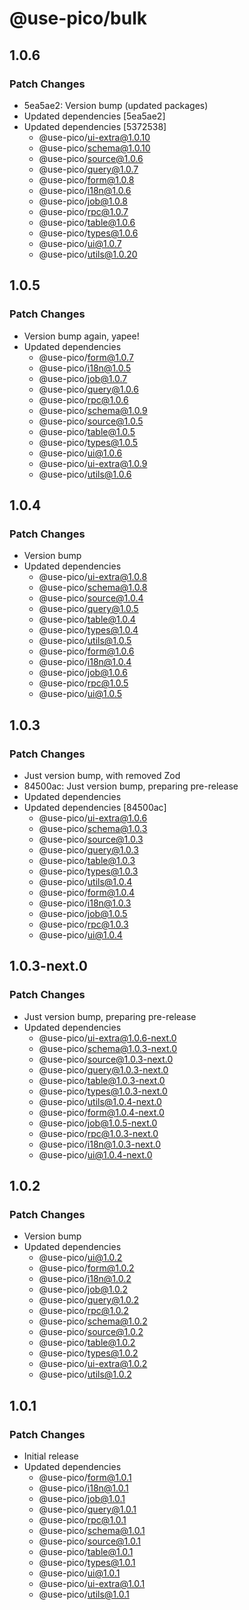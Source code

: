 # @use-pico/bulk

## 1.0.6

### Patch Changes

- 5ea5ae2: Version bump (updated packages)
- Updated dependencies [5ea5ae2]
- Updated dependencies [5372538]
  - @use-pico/ui-extra@1.0.10
  - @use-pico/schema@1.0.10
  - @use-pico/source@1.0.6
  - @use-pico/query@1.0.7
  - @use-pico/form@1.0.8
  - @use-pico/i18n@1.0.6
  - @use-pico/job@1.0.8
  - @use-pico/rpc@1.0.7
  - @use-pico/table@1.0.6
  - @use-pico/types@1.0.6
  - @use-pico/ui@1.0.7
  - @use-pico/utils@1.0.20

## 1.0.5

### Patch Changes

- Version bump again, yapee!
- Updated dependencies
  - @use-pico/form@1.0.7
  - @use-pico/i18n@1.0.5
  - @use-pico/job@1.0.7
  - @use-pico/query@1.0.6
  - @use-pico/rpc@1.0.6
  - @use-pico/schema@1.0.9
  - @use-pico/source@1.0.5
  - @use-pico/table@1.0.5
  - @use-pico/types@1.0.5
  - @use-pico/ui@1.0.6
  - @use-pico/ui-extra@1.0.9
  - @use-pico/utils@1.0.6

## 1.0.4

### Patch Changes

- Version bump
- Updated dependencies
  - @use-pico/ui-extra@1.0.8
  - @use-pico/schema@1.0.8
  - @use-pico/source@1.0.4
  - @use-pico/query@1.0.5
  - @use-pico/table@1.0.4
  - @use-pico/types@1.0.4
  - @use-pico/utils@1.0.5
  - @use-pico/form@1.0.6
  - @use-pico/i18n@1.0.4
  - @use-pico/job@1.0.6
  - @use-pico/rpc@1.0.5
  - @use-pico/ui@1.0.5

## 1.0.3

### Patch Changes

- Just version bump, with removed Zod
- 84500ac: Just version bump, preparing pre-release
- Updated dependencies
- Updated dependencies [84500ac]
  - @use-pico/ui-extra@1.0.6
  - @use-pico/schema@1.0.3
  - @use-pico/source@1.0.3
  - @use-pico/query@1.0.3
  - @use-pico/table@1.0.3
  - @use-pico/types@1.0.3
  - @use-pico/utils@1.0.4
  - @use-pico/form@1.0.4
  - @use-pico/i18n@1.0.3
  - @use-pico/job@1.0.5
  - @use-pico/rpc@1.0.3
  - @use-pico/ui@1.0.4

## 1.0.3-next.0

### Patch Changes

- Just version bump, preparing pre-release
- Updated dependencies
  - @use-pico/ui-extra@1.0.6-next.0
  - @use-pico/schema@1.0.3-next.0
  - @use-pico/source@1.0.3-next.0
  - @use-pico/query@1.0.3-next.0
  - @use-pico/table@1.0.3-next.0
  - @use-pico/types@1.0.3-next.0
  - @use-pico/utils@1.0.4-next.0
  - @use-pico/form@1.0.4-next.0
  - @use-pico/job@1.0.5-next.0
  - @use-pico/rpc@1.0.3-next.0
  - @use-pico/i18n@1.0.3-next.0
  - @use-pico/ui@1.0.4-next.0

## 1.0.2

### Patch Changes

- Version bump
- Updated dependencies
  - @use-pico/ui@1.0.2
  - @use-pico/form@1.0.2
  - @use-pico/i18n@1.0.2
  - @use-pico/job@1.0.2
  - @use-pico/query@1.0.2
  - @use-pico/rpc@1.0.2
  - @use-pico/schema@1.0.2
  - @use-pico/source@1.0.2
  - @use-pico/table@1.0.2
  - @use-pico/types@1.0.2
  - @use-pico/ui-extra@1.0.2
  - @use-pico/utils@1.0.2

## 1.0.1

### Patch Changes

- Initial release
- Updated dependencies
  - @use-pico/form@1.0.1
  - @use-pico/i18n@1.0.1
  - @use-pico/job@1.0.1
  - @use-pico/query@1.0.1
  - @use-pico/rpc@1.0.1
  - @use-pico/schema@1.0.1
  - @use-pico/source@1.0.1
  - @use-pico/table@1.0.1
  - @use-pico/types@1.0.1
  - @use-pico/ui@1.0.1
  - @use-pico/ui-extra@1.0.1
  - @use-pico/utils@1.0.1
